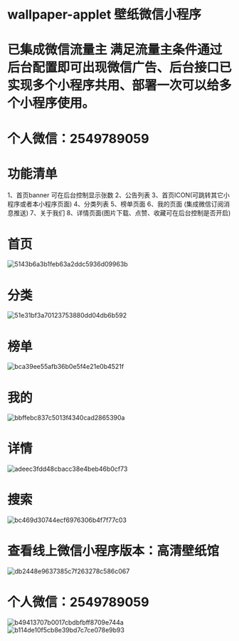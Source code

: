 # wallpaper-applet  壁纸微信小程序

# 已集成微信流量主 满足流量主条件通过后台配置即可出现微信广告、后台接口已实现多个小程序共用、部署一次可以给多个小程序使用。

# 个人微信：2549789059

# 功能清单
1、首页banner 可在后台控制显示张数
2、公告列表
3、首页ICON(可跳转其它小程序或者本小程序页面)
4、分类列表
5、榜单页面
6、我的页面 (集成微信订阅消息推送)
7、关于我们
8、详情页面(图片下载、点赞、收藏可在后台控制是否开启)


# 首页
![5143b6a3b1feb63a2ddc5936d09963b](https://user-images.githubusercontent.com/55384355/130206172-c634a280-04ac-445e-8675-3f86083deb2d.png)

# 分类
![51e31bf3a70123753880dd04db6b592](https://user-images.githubusercontent.com/55384355/130206197-f4ee896c-1e35-4eb2-aaf8-8e099df5aee4.png)

# 榜单
![bca39ee55afb36b0e5f4e21e0b4521f](https://user-images.githubusercontent.com/55384355/130206232-92c3ff92-816e-4a70-bda3-bd78cfd9420a.png)

# 我的
![bbffebc837c5013f4340cad2865390a](https://user-images.githubusercontent.com/55384355/130206250-df4e0f02-4583-4616-959a-48a903a11088.jpg)

# 详情
![adeec3fdd48cbacc38e4beb46b0cf73](https://user-images.githubusercontent.com/55384355/130206278-98d98015-a8be-44a2-b662-b6fb72d856a1.png)

# 搜索
![bc469d30744ecf6976306b4f7f77c03](https://user-images.githubusercontent.com/55384355/130206310-71495b11-f94b-4d43-b8b7-c18ebf439bbc.png)




# 查看线上微信小程序版本：高清壁纸馆
![db2448e9637385c7f263278c586c067](https://user-images.githubusercontent.com/55384355/130206461-ebd5f2b5-1877-4f6b-ada5-8e0ecf309829.jpg)


# 个人微信：2549789059

![b49413707b0017cbdbfbff8709e744a](https://user-images.githubusercontent.com/55384355/130208077-07106b47-3557-40d1-ba34-fcacbbcf3592.jpg)![b114de10f5cb8e39bd7c7ce078e9b93](https://user-images.githubusercontent.com/55384355/130208173-71b4eacd-1cbe-40c5-a2af-5580defcd176.jpg)




